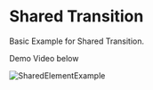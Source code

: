 # Shared Transition

Basic Example for Shared Transition.

Demo Video below

![SharedElementExample](https://raw.githubusercontent.com/kartikeyvaish/React-Native-UI-Components/main/src/SharedTransition/config/screenshot/SharedElementExample.gif)
